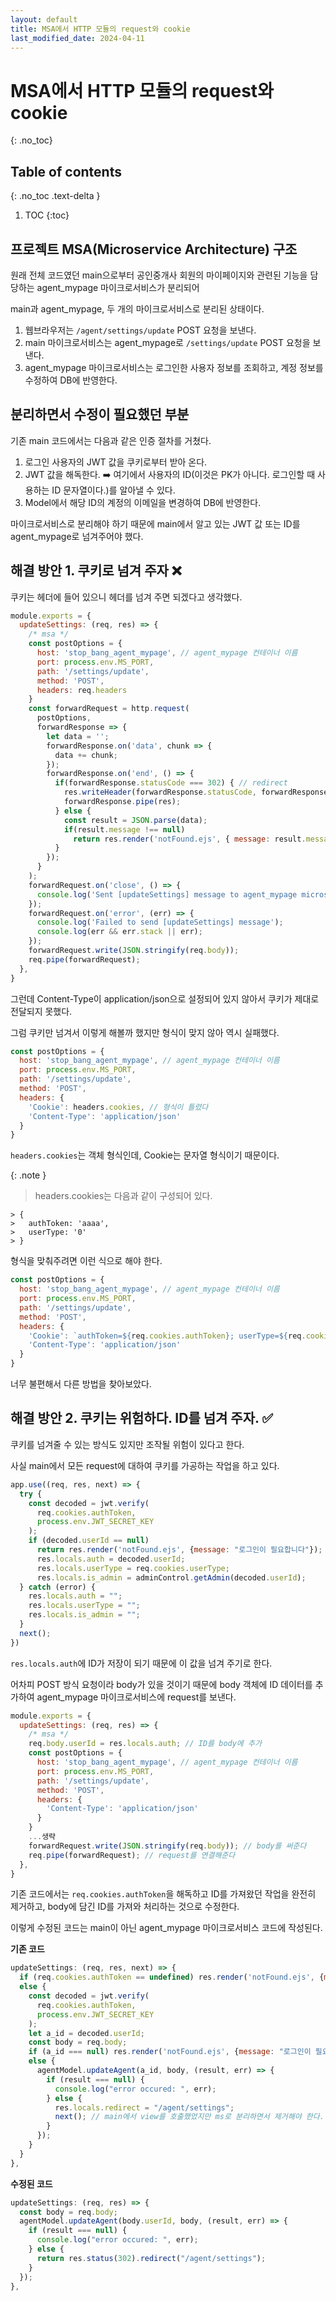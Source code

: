 ```yaml
---
layout: default
title: MSA에서 HTTP 모듈의 request와 cookie
last_modified_date: 2024-04-11
---
```


# MSA에서 HTTP 모듈의 request와 cookie
{: .no_toc}

## Table of contents
{: .no_toc .text-delta }

1. TOC
{:toc}

## 프로젝트 MSA(Microservice Architecture) 구조

원래 전체 코드였던 main으로부터 공인중개사 회원의 마이페이지와 관련된 기능을 담당하는 agent_mypage 마이크로서비스가 분리되어

main과 agent_mypage, 두 개의 마이크로서비스로 분리된 상태이다.

1. 웹브라우저는 `/agent/settings/update` POST 요청을 보낸다.
2. main 마이크로서비스는 agent_mypage로 `/settings/update` POST 요청을 보낸다.
3. agent_mypage 마이크로서비스는 로그인한 사용자 정보를 조회하고, 계정 정보를 수정하여 DB에 반영한다.

## 분리하면서 수정이 필요했던 부분

기존 main 코드에서는 다음과 같은 인증 절차를 거쳤다.

1. 로그인 사용자의 JWT 값을 쿠키로부터 받아 온다.
2. JWT 값을 해독한다. ➡️ 여기에서 사용자의 ID(이것은 PK가 아니다. 로그인할 때 사용하는 ID 문자열이다.)를 알아낼 수 있다.
3. Model에서 해당 ID의 계정의 이메일을 변경하여 DB에 반영한다.

마이크로서비스로 분리해야 하기 때문에 main에서 알고 있는 JWT 값 또는 ID를 agent_mypage로 넘겨주어야 했다.

## 해결 방안 1. 쿠키로 넘겨 주자 ❌

쿠키는 헤더에 들어 있으니 헤더를 넘겨 주면 되겠다고 생각했다.

```js
module.exports = {
  updateSettings: (req, res) => {
    /* msa */
    const postOptions = {
      host: 'stop_bang_agent_mypage', // agent_mypage 컨테이너 이름
      port: process.env.MS_PORT,
      path: '/settings/update',
      method: 'POST',
      headers: req.headers
    }
    const forwardRequest = http.request(
      postOptions,
      forwardResponse => {
        let data = '';
        forwardResponse.on('data', chunk => {
          data += chunk;
        });
        forwardResponse.on('end', () => {
          if(forwardResponse.statusCode === 302) { // redirect
            res.writeHeader(forwardResponse.statusCode, forwardResponse.headers);
            forwardResponse.pipe(res);
          } else {
            const result = JSON.parse(data);
            if(result.message !== null)
              return res.render('notFound.ejs', { message: result.message });
          }
        });
      }
    );
    forwardRequest.on('close', () => {
      console.log('Sent [updateSettings] message to agent_mypage microservice.');
    });
    forwardRequest.on('error', (err) => {
      console.log('Failed to send [updateSettings] message');
      console.log(err && err.stack || err);
    });
    forwardRequest.write(JSON.stringify(req.body));
    req.pipe(forwardRequest);
  },
}
```

그런데 Content-Type이 application/json으로 설정되어 있지 않아서 쿠키가 제대로 전달되지 못했다.

그럼 쿠키만 넘겨서 이렇게 해볼까 했지만 형식이 맞지 않아 역시 실패했다.

```js
const postOptions = {
  host: 'stop_bang_agent_mypage', // agent_mypage 컨테이너 이름
  port: process.env.MS_PORT,
  path: '/settings/update',
  method: 'POST',
  headers: {
    'Cookie': headers.cookies, // 형식이 틀렸다
    'Content-Type': 'application/json'
  }
}
```

`headers.cookies`는 객체 형식인데, Cookie는 문자열 형식이기 때문이다.

{: .note }
> headers.cookies는 다음과 같이 구성되어 있다.
```
> {
>   authToken: 'aaaa',
>   userType: '0'
> }
```

형식을 맞춰주려면 이런 식으로 해야 한다.

```js
const postOptions = {
  host: 'stop_bang_agent_mypage', // agent_mypage 컨테이너 이름
  port: process.env.MS_PORT,
  path: '/settings/update',
  method: 'POST',
  headers: {
    'Cookie': `authToken=${req.cookies.authToken}; userType=${req.cookies.userType};`,
    'Content-Type': 'application/json'
  }
}
```

너무 불편해서 다른 방법을 찾아보았다.

## 해결 방안 2. 쿠키는 위험하다. ID를 넘겨 주자. ✅

쿠키를 넘겨줄 수 있는 방식도 있지만 조작될 위험이 있다고 한다.

사실 main에서 모든 request에 대하여 쿠키를 가공하는 작업을 하고 있다.

```js
app.use((req, res, next) => {
  try {
    const decoded = jwt.verify(
      req.cookies.authToken,
      process.env.JWT_SECRET_KEY
    );
    if (decoded.userId == null)
      return res.render('notFound.ejs', {message: "로그인이 필요합니다"});
      res.locals.auth = decoded.userId;
      res.locals.userType = req.cookies.userType;
      res.locals.is_admin = adminControl.getAdmin(decoded.userId);
  } catch (error) {
    res.locals.auth = "";
    res.locals.userType = "";
    res.locals.is_admin = "";
  }
  next();
})
```

`res.locals.auth`에 ID가 저장이 되기 때문에 이 값을 넘겨 주기로 한다.

어차피 POST 방식 요청이라 body가 있을 것이기 때문에 body 객체에 ID 데이터를 추가하여 agent_mypage 마이크로서비스에 request를 보낸다.

```js
module.exports = {
  updateSettings: (req, res) => {
    /* msa */
    req.body.userId = res.locals.auth; // ID를 body에 추가
    const postOptions = {
      host: 'stop_bang_agent_mypage', // agent_mypage 컨테이너 이름
      port: process.env.MS_PORT,
      path: '/settings/update',
      method: 'POST',
      headers: {
        'Content-Type': 'application/json'
      }
    }
    ...생략
    forwardRequest.write(JSON.stringify(req.body)); // body를 써준다
    req.pipe(forwardRequest); // request를 연결해준다
  },
}
```

기존 코드에서는 `req.cookies.authToken`을 해독하고 ID를 가져왔던 작업을 완전히 제거하고, body에 담긴 ID를 가져와 처리하는 것으로 수정한다.

이렇게 수정된 코드는 main이 아닌 agent_mypage 마이크로서비스 코드에 작성된다.

**기존 코드**

```js
updateSettings: (req, res, next) => {
  if (req.cookies.authToken == undefined) res.render('notFound.ejs', {message: "로그인이 필요합니다"});
  else {
    const decoded = jwt.verify(
      req.cookies.authToken,
      process.env.JWT_SECRET_KEY
    );
    let a_id = decoded.userId;
    const body = req.body;
    if (a_id === null) res.render('notFound.ejs', {message: "로그인이 필요합니다"});
    else {
      agentModel.updateAgent(a_id, body, (result, err) => {
        if (result === null) {
          console.log("error occured: ", err);
        } else {
          res.locals.redirect = "/agent/settings";
          next(); // main에서 view를 호출했었지만 ms로 분리하면서 제거해야 한다.
        }
      });
    }
  }
},
```

**수정된 코드**
```js
updateSettings: (req, res) => {
  const body = req.body;
  agentModel.updateAgent(body.userId, body, (result, err) => {
    if (result === null) {
      console.log("error occured: ", err);
    } else {
      return res.status(302).redirect("/agent/settings");
    }
  });
},
```